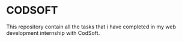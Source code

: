 # CODSOFT
This repository contain all the tasks that i have completed in my web development internship with CodSoft.
